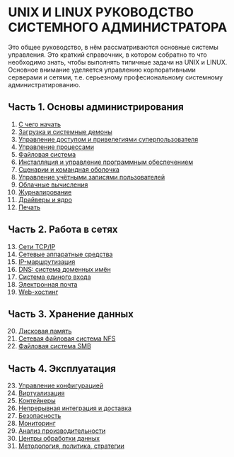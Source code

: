 # UNIX И LINUX РУКОВОДСТВО СИСТЕМНОГО АДМИНИСТРАТОРА
Это общее руководство, в нём рассматриваются основные системы управления.
Это краткий справочник, в котором собратно то что необходимо знать, чтобы выполнять 
типичные задачи на UNIX и LINUX.
Основное внимание уделяется управлению корпоративными серверами и сетями, т.е.
серьезному професиональному системному администратированию.

## Часть 1. Основы администрирования
1. [С чего начать](1.md)
2. [Загрузка и системные демоны](2.md)
3. [Управление доступом и привелегиями суперпользователя](3.md)
4. [Управление процессами](4.md)
5. [Файловая система](5.md)
6. [Инсталляция и управление программным обеспечением](6.md)
7. [Сценарии и командная оболочка](7.md)
8. [Управление учётными записями пользователей](8.md)
9. [Облачные вычисления](9.md)
10. [Журналирование](10.md)
11. [Драйверы и ядро](11.md)
12. [Печать](12.md)
## Часть 2. Работа в сетях
13. [Сети TCP/IP](13.md)
14. [Сетевые аппаратные средства](14.md)
15. [IP-маршрутизация](15.md)
16. [DNS: система доменных имён](16.md)
17. [Система единого входа](17.md)
18. [Электронная почта](18.md)
19. [Web-хостинг](19.md)
## Часть 3. Хранение данных
20. [Дисковая память](20.md)
21. [Сетевая файловая система NFS](21.md)
22. [Файловая система SMB](22.md)
## Часть 4. Эксплуатация
23. [Управление конфигурацией](23.md)
24. [Виртуализация](24.md)
25. [Контейнеры](25.md)
26. [Непрерывная интеграция и доставка](26.md)
27. [Безопасность](27.md)
28. [Мониторинг](28.md)
29. [Анализ производительности](29.md)
30. [Центры обработки данных](30.md)
31. [Методология, политика, стратегии](31.md)
